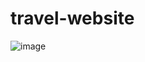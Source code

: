 # travel-website
![image](https://github.com/Debarjitmohanty/travel-website/assets/91021174/4c049ebd-57e1-4454-b06e-d681b4ec03f0)
